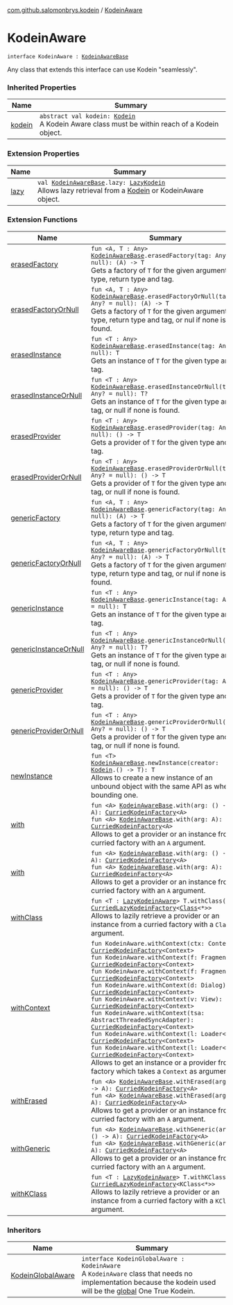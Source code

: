 [com.github.salomonbrys.kodein](index.md) / [KodeinAware](.)

# KodeinAware

`interface KodeinAware : `[`KodeinAwareBase`](-kodein-aware-base/index.md)

Any class that extends this interface can use Kodein "seamlessly".

### Inherited Properties

| Name | Summary |
|---|---|
| [kodein](-kodein-aware-base/kodein.md) | `abstract val kodein: `[`Kodein`](-kodein/index.md)<br>A Kodein Aware class must be within reach of a Kodein object. |

### Extension Properties

| Name | Summary |
|---|---|
| [lazy](lazy.md) | `val `[`KodeinAwareBase`](-kodein-aware-base/index.md)`.lazy: `[`LazyKodein`](-lazy-kodein/index.md)<br>Allows lazy retrieval from a [Kodein](-kodein/index.md) or KodeinAware object. |

### Extension Functions

| Name | Summary |
|---|---|
| [erasedFactory](erased-factory.md) | `fun <A, T : Any> `[`KodeinAwareBase`](-kodein-aware-base/index.md)`.erasedFactory(tag: Any? = null): (A) -> T`<br>Gets a factory of `T` for the given argument type, return type and tag. |
| [erasedFactoryOrNull](erased-factory-or-null.md) | `fun <A, T : Any> `[`KodeinAwareBase`](-kodein-aware-base/index.md)`.erasedFactoryOrNull(tag: Any? = null): (A) -> T`<br>Gets a factory of `T` for the given argument type, return type and tag, or nul if none is found. |
| [erasedInstance](erased-instance.md) | `fun <T : Any> `[`KodeinAwareBase`](-kodein-aware-base/index.md)`.erasedInstance(tag: Any? = null): T`<br>Gets an instance of `T` for the given type and tag. |
| [erasedInstanceOrNull](erased-instance-or-null.md) | `fun <T : Any> `[`KodeinAwareBase`](-kodein-aware-base/index.md)`.erasedInstanceOrNull(tag: Any? = null): T?`<br>Gets an instance of `T` for the given type and tag, or null if none is found. |
| [erasedProvider](erased-provider.md) | `fun <T : Any> `[`KodeinAwareBase`](-kodein-aware-base/index.md)`.erasedProvider(tag: Any? = null): () -> T`<br>Gets a provider of `T` for the given type and tag. |
| [erasedProviderOrNull](erased-provider-or-null.md) | `fun <T : Any> `[`KodeinAwareBase`](-kodein-aware-base/index.md)`.erasedProviderOrNull(tag: Any? = null): () -> T`<br>Gets a provider of `T` for the given type and tag, or null if none is found. |
| [genericFactory](generic-factory.md) | `fun <A, T : Any> `[`KodeinAwareBase`](-kodein-aware-base/index.md)`.genericFactory(tag: Any? = null): (A) -> T`<br>Gets a factory of `T` for the given argument type, return type and tag. |
| [genericFactoryOrNull](generic-factory-or-null.md) | `fun <A, T : Any> `[`KodeinAwareBase`](-kodein-aware-base/index.md)`.genericFactoryOrNull(tag: Any? = null): (A) -> T`<br>Gets a factory of `T` for the given argument type, return type and tag, or nul if none is found. |
| [genericInstance](generic-instance.md) | `fun <T : Any> `[`KodeinAwareBase`](-kodein-aware-base/index.md)`.genericInstance(tag: Any? = null): T`<br>Gets an instance of `T` for the given type and tag. |
| [genericInstanceOrNull](generic-instance-or-null.md) | `fun <T : Any> `[`KodeinAwareBase`](-kodein-aware-base/index.md)`.genericInstanceOrNull(tag: Any? = null): T?`<br>Gets an instance of `T` for the given type and tag, or null if none is found. |
| [genericProvider](generic-provider.md) | `fun <T : Any> `[`KodeinAwareBase`](-kodein-aware-base/index.md)`.genericProvider(tag: Any? = null): () -> T`<br>Gets a provider of `T` for the given type and tag. |
| [genericProviderOrNull](generic-provider-or-null.md) | `fun <T : Any> `[`KodeinAwareBase`](-kodein-aware-base/index.md)`.genericProviderOrNull(tag: Any? = null): () -> T`<br>Gets a provider of `T` for the given type and tag, or null if none is found. |
| [newInstance](new-instance.md) | `fun <T> `[`KodeinAwareBase`](-kodein-aware-base/index.md)`.newInstance(creator: `[`Kodein`](-kodein/index.md)`.() -> T): T`<br>Allows to create a new instance of an unbound object with the same API as when bounding one. |
| [with](with.md) | `fun <A> `[`KodeinAwareBase`](-kodein-aware-base/index.md)`.with(arg: () -> A): `[`CurriedKodeinFactory`](-curried-kodein-factory/index.md)`<A>`<br>`fun <A> `[`KodeinAwareBase`](-kodein-aware-base/index.md)`.with(arg: A): `[`CurriedKodeinFactory`](-curried-kodein-factory/index.md)`<A>`<br>Allows to get a provider or an instance from a curried factory with an `A` argument. |
| [with](../com.github.salomonbrys.kodein.erased/with.md) | `fun <A> `[`KodeinAwareBase`](-kodein-aware-base/index.md)`.with(arg: () -> A): `[`CurriedKodeinFactory`](-curried-kodein-factory/index.md)`<A>`<br>`fun <A> `[`KodeinAwareBase`](-kodein-aware-base/index.md)`.with(arg: A): `[`CurriedKodeinFactory`](-curried-kodein-factory/index.md)`<A>`<br>Allows to get a provider or an instance from a curried factory with an `A` argument. |
| [withClass](with-class.md) | `fun <T : `[`LazyKodeinAware`](-lazy-kodein-aware.md)`> T.withClass(): `[`CurriedLazyKodeinFactory`](-curried-lazy-kodein-factory/index.md)`<`[`Class`](http://docs.oracle.com/javase/6/docs/api/java/lang/Class.html)`<*>>`<br>Allows to lazily retrieve a provider or an instance from a curried factory with a `Class` argument. |
| [withContext](../com.github.salomonbrys.kodein.android/with-context.md) | `fun KodeinAware.withContext(ctx: Context): `[`CurriedKodeinFactory`](-curried-kodein-factory/index.md)`<Context>`<br>`fun KodeinAware.withContext(f: Fragment): `[`CurriedKodeinFactory`](-curried-kodein-factory/index.md)`<Context>`<br>`fun KodeinAware.withContext(f: Fragment): `[`CurriedKodeinFactory`](-curried-kodein-factory/index.md)`<Context>`<br>`fun KodeinAware.withContext(d: Dialog): `[`CurriedKodeinFactory`](-curried-kodein-factory/index.md)`<Context>`<br>`fun KodeinAware.withContext(v: View): `[`CurriedKodeinFactory`](-curried-kodein-factory/index.md)`<Context>`<br>`fun KodeinAware.withContext(tsa: AbstractThreadedSyncAdapter): `[`CurriedKodeinFactory`](-curried-kodein-factory/index.md)`<Context>`<br>`fun KodeinAware.withContext(l: Loader<*>): `[`CurriedKodeinFactory`](-curried-kodein-factory/index.md)`<Context>`<br>`fun KodeinAware.withContext(l: Loader<*>): `[`CurriedKodeinFactory`](-curried-kodein-factory/index.md)`<Context>`<br>Allows to get an instance or a provider from a factory which takes a `Context` as argument. |
| [withErased](with-erased.md) | `fun <A> `[`KodeinAwareBase`](-kodein-aware-base/index.md)`.withErased(arg: () -> A): `[`CurriedKodeinFactory`](-curried-kodein-factory/index.md)`<A>`<br>`fun <A> `[`KodeinAwareBase`](-kodein-aware-base/index.md)`.withErased(arg: A): `[`CurriedKodeinFactory`](-curried-kodein-factory/index.md)`<A>`<br>Allows to get a provider or an instance from a curried factory with an `A` argument. |
| [withGeneric](with-generic.md) | `fun <A> `[`KodeinAwareBase`](-kodein-aware-base/index.md)`.withGeneric(arg: () -> A): `[`CurriedKodeinFactory`](-curried-kodein-factory/index.md)`<A>`<br>`fun <A> `[`KodeinAwareBase`](-kodein-aware-base/index.md)`.withGeneric(arg: A): `[`CurriedKodeinFactory`](-curried-kodein-factory/index.md)`<A>`<br>Allows to get a provider or an instance from a curried factory with an `A` argument. |
| [withKClass](with-k-class.md) | `fun <T : `[`LazyKodeinAware`](-lazy-kodein-aware.md)`> T.withKClass(): `[`CurriedLazyKodeinFactory`](-curried-lazy-kodein-factory/index.md)`<KClass<*>>`<br>Allows to lazily retrieve a provider or an instance from a curried factory with a `KClass` argument. |

### Inheritors

| Name | Summary |
|---|---|
| [KodeinGlobalAware](../com.github.salomonbrys.kodein.conf/-kodein-global-aware/index.md) | `interface KodeinGlobalAware : KodeinAware`<br>A `KodeinAware` class that needs no implementation because the kodein used will be the [global](../com.github.salomonbrys.kodein.conf/global.md) One True Kodein. |
